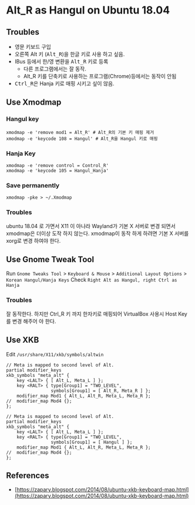 # Alt_R as Hangul on Ubuntu 18.04

## Troubles
* 영문 키보드 구입
* 오른쪽 Alt</kbd> 키 (<kbd>Alt_R</kbd>)을 한글 키로 사용 하고 싶음.
* IBus 등에서 한/영 변환을 <kbd>Alt_R</kbd> 키로 등록
	* 다른 프로그램에서는 잘 동작.
	* Alt_R 키를 단축키로 사용하는 프로그램(Chrome)등에서는 동작이 안됨
* <kbd>Ctrl_R</kbd>은 Hanja 키로 매핑 시키고 싶이 않음.

## Use Xmodmap

### Hangul key
```
xmodmap -e 'remove mod1 = Alt_R' # Alt_R의 기본 키 매핑 제거
xmodmap -e 'keycode 108 = Hangul' # Alt_R을 Hangul 키로 매핑
```
### Hanja Key
```
xmodmap -e 'remove control = Control_R'
xmodmap -e 'keycode 105 = Hangul_Hanja'
```
### Save permanently
```
xmodmap -pke > ~/.Xmodmap
```

### Troubles
ubuntu 18.04 로 가면서 X11 이 아나라 Wayland가 기본 X 서버로 변경 되면서 xmodmap은 더이상 도작 하지 않는다. 
xmodmap이 동작 하게 하려면 기본 X 서버를 xorg로 변경 하여야 한다.


## Use  Gnome Tweak Tool
Run `Gnome Tweaks Tool` > `Keyboard & Mouse` > `Additional Layout Options` > `Korean Hangul/Hanja Keys`
Check `Right Alt as Hangul, right Ctrl as Hanja`

### Troubles
잘 동작한다. 하지만 Ctrl_R 키 까지 한자키로 매핑되어  VirtualBox 사용시 Host Key를 변경 해주어 야 한다. 


##  Use XKB 
Edit `/usr/share/X11/xkb/symbols/altwin`

```
// Meta is mapped to second level of Alt.
partial modifier_keys
xkb_symbols "meta_alt" {
    key <LALT> { [ Alt_L, Meta_L ] };
    key <RALT> { type[Group1] = "TWO_LEVEL",
                 symbols[Group1] = [ Alt_R, Meta_R ] };
    modifier_map Mod1 { Alt_L, Alt_R, Meta_L, Meta_R };
//  modifier_map Mod4 {};
};
```

```
// Meta is mapped to second level of Alt.
partial modifier_keys
xkb_symbols "meta_alt" {
    key <LALT> { [ Alt_L, Meta_L ] };
    key <RALT> { type[Group1] = "TWO_LEVEL",
                 symbols[Group1] = [ Hangul ] };
    modifier_map Mod1 { Alt_L, Alt_R, Meta_L, Meta_R };
//  modifier_map Mod4 {};
};
```

## References
* [https://zapary.blogspot.com/2014/08/ubuntu-xkb-keyboard-map.html](https://zapary.blogspot.com/2014/08/ubuntu-xkb-keyboard-map.html)
<!--stackedit_data:
eyJoaXN0b3J5IjpbMTkxODg1MjU0NiwtMTE1OTg5NjM5N119
-->